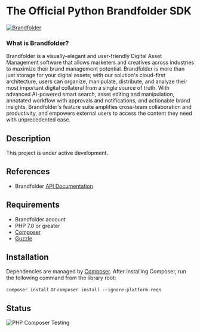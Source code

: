 # The Official Python Brandfolder SDK

[![Brandfolder](https://cdn.brandfolder.io/YUHW9ZNT/as/znoqr595/Primary_Brandfolder_Logo.png?width=400)](https://brandfolder.com)

### What is Brandfolder?

Brandfolder is a visually-elegant and user-friendly Digital Asset Management software that allows marketers and creatives across industries to maximize their brand management potential. Brandfolder is more than just storage for your digital assets; with our solution's cloud-first architecture, users can organize, manipulate, distribute, and analyze their most important digital collateral from a single source of truth. With advanced AI-powered smart search, asset editing and manipulation, annotated workflow with approvals and notifications, and actionable brand insights, Brandfolder's feature suite amplifies cross-team collaboration and productivity, and empowers external users to access the content they need with unprecedented ease.

## Description

This project is under active development.

## References

- Brandfolder [API Documentation](https://developers.brandfolder.com)

## Requirements

- Brandfolder account
- PHP 7.0 or greater
- [Composer](https://getcomposer.org)
- [Guzzle](https://github.com/guzzle/guzzle)

## Installation

Dependencies are managed by [Composer](https://getcomposer.org). After
installing Composer, run the following command from the library root:

`composer install`
or
`composer install --ignore-platform-reqs`

## Status
![PHP Composer Testing](https://github.com/brandfolder/brandfolder-sdk-php/workflows/PHP%20Composer%20Testing/badge.svg)
